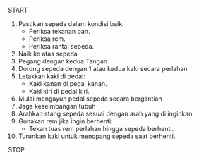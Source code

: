 START
1. Pastikan sepeda dalam kondisi baik:
   - Periksa tekanan ban.
   - Periksa rem.
   - Periksa rantai sepeda.
2. Naik ke atas sepeda 
3. Pegang dengan kedua Tangan
4. Dorong sepeda dengan 1 atau kedua kaki secara perlahan
5. Letakkan kaki di pedal:
   - Kaki kanan di pedal kanan.
   - Kaki kiri di pedal kiri.
6. Mulai mengayuh pedal sepeda secara bergantian
7. Jaga keseimbangan tubuh
8. Arahkan stang sepeda sesuai dengan arah yang di inginkan
9. Gunakan rem jika ingin berhenti:
   - Tekan tuas rem perlahan hingga sepeda berhenti.
10. Turunkan kaki untuk menopang sepeda saat berhenti.
    
STOP
